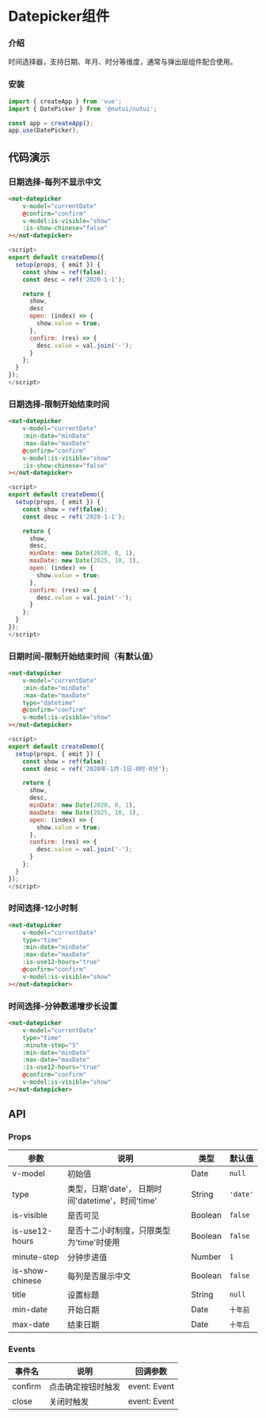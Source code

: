 #  Datepicker组件

### 介绍
    
时间选择器，支持日期、年月、时分等维度，通常与弹出层组件配合使用。
    
### 安装
    
```javascript
import { createApp } from 'vue';
import { DatePicker } from '@nutui/nutui';

const app = createApp();
app.use(DatePicker);
```
    
## 代码演示
    
### 日期选择-每列不显示中文
```html
<nut-datepicker
    v-model="currentDate"
    @confirm="confirm"
    v-model:is-visible="show"
    :is-show-chinese="false"
></nut-datepicker> 
```
```javascript
<script>
export default createDemo({
  setup(props, { emit }) {
    const show = ref(false);
    const desc = ref('2020-1-1');

    return {
      show,
      desc
      open: (index) => {
        show.value = true;
      },
      confirm: (res) => {
        desc.value = val.join('-');
      }
    };
  }
});
</script>
```
### 日期选择-限制开始结束时间
```html
<nut-datepicker
    v-model="currentDate"
    :min-date="minDate"
    :max-date="maxDate"
    @confirm="confirm"
    v-model:is-visible="show"
    :is-show-chinese="false"
></nut-datepicker> 
```
```javascript
<script>
export default createDemo({
  setup(props, { emit }) {
    const show = ref(false);
    const desc = ref('2020-1-1');

    return {
      show,
      desc,
      minDate: new Date(2020, 0, 1),
      maxDate: new Date(2025, 10, 1),
      open: (index) => {
        show.value = true;
      },
      confirm: (res) => {
        desc.value = val.join('-');
      }
    };
  }
});
</script>
```
### 日期时间-限制开始结束时间（有默认值）
```html
<nut-datepicker
    v-model="currentDate"
    :min-date="minDate"
    :max-date="maxDate"
    type="datetime"
    @confirm="confirm"
    v-model:is-visible="show" 
></nut-datepicker> 
```
```javascript
<script>
export default createDemo({
  setup(props, { emit }) {
    const show = ref(false);
    const desc = ref('2020年-1月-1日-0时-0分');

    return {
      show,
      desc,
      minDate: new Date(2020, 0, 1),
      maxDate: new Date(2025, 10, 1),
      open: (index) => {
        show.value = true;
      },
      confirm: (res) => {
        desc.value = val.join('-');
      }
    };
  }
});
</script>
```
### 时间选择-12小时制
```html
<nut-datepicker
    v-model="currentDate"
    type="time"
    :min-date="minDate"
    :max-date="maxDate"
    :is-use12-hours="true"
    @confirm="confirm"
    v-model:is-visible="show"
></nut-datepicker>
``` 
### 时间选择-分钟数递增步长设置
```html
<nut-datepicker
    v-model="currentDate"
    type="time"
    :minute-step="5"
    :min-date="minDate"
    :max-date="maxDate"
    :is-use12-hours="true"
    @confirm="confirm"
    v-model:is-visible="show"
></nut-datepicker>
```  

## API
    
### Props
    
| 参数         | 说明                             | 类型   | 默认值           |
|--------------|----------------------------------|--------|------------------|
|  v-model        |    初始值 | Date |`null`  |
|  type        |    类型，日期'date'， 日期时间'datetime'，时间'time' | String |`'date'`  |
|  is-visible     |     是否可见    |  Boolean | `false`  |
|  is-use12-hours     | 是否十二小时制度，只限类型为'time'时使用 | Boolean | `false` |
|  minute-step | 分钟步进值  | Number | `1` |
|  is-show-chinese  | 每列是否展示中文 | Boolean | `false`           |
|  title | 设置标题 | String | `null` |
|  min-date | 开始日期 | Date | `十年前` |
|  max-date | 结束日期 | Date | `十年后` |



### Events
    
| 事件名 | 说明           | 回调参数     |
|--------|----------------|--------------|
| confirm  | 点击确定按钮时触发 | event: Event |
| close  | 关闭时触发 | event: Event |